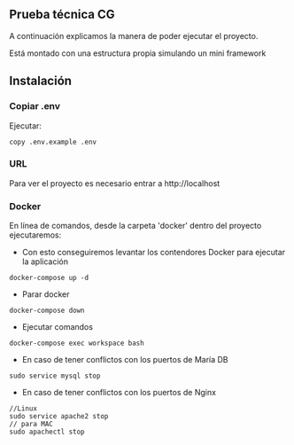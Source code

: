 ## Prueba técnica CG
A continuación explicamos la manera de poder ejecutar el proyecto.

Está montado con una estructura propia simulando un mini framework


## Instalación
### Copiar .env
Ejecutar:
```
copy .env.example .env
```

### URL
Para ver el proyecto es necesario entrar a http://localhost

### Docker
En línea de comandos, desde la carpeta 'docker' dentro del proyecto ejecutaremos:

- Con esto conseguiremos levantar los contendores Docker para ejecutar la aplicación
```
docker-compose up -d
```
- Parar docker
```
docker-compose down
```
- Ejecutar comandos
```
docker-compose exec workspace bash
```
- En caso de tener conflictos con los puertos de María DB
```
sudo service mysql stop
```
- En caso de tener conflictos con los puertos de Nginx
```
//Linux 
sudo service apache2 stop
// para MAC
sudo apachectl stop
```
   
